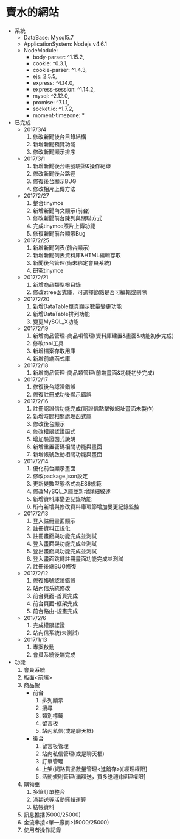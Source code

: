 # 賣水的網站
* 系統
	- DataBase: Mysql5.7
	- ApplicationSystem: Nodejs v4.6.1
	- NodeModule:
		* body-parser: ^1.15.2,
    	* cookie: ^0.3.1,
    	* cookie-parser: ^1.4.3,
    	* ejs: 2.5.5,
    	* express: ^4.14.0,
    	* express-session: ^1.14.2,
    	* mysql: ^2.12.0,
    	* promise: ^7.1.1,
    	* socket.io: ^1.7.2,
    	* moment-timezone: *
* 已完成
	- 2017/3/4
		1.	修改新聞後台目錄結構
		2.	新增新聞預覽功能
		3.	修改新聞顯示排序
	- 2017/3/1
		1.	新增新聞後台帳號驗證&操作紀錄
		2.	修改新聞後台路徑
		3.	修復後台顯示BUG
		4.	修改相片上傳方法
	- 2017/2/27
		1.	整合tinymce
		2.	新增新聞內文顯示(前台)
		3.	修改新聞前台陳列與關聯方式
		4.	完成tinymce照片上傳功能
		5.	修復新聞前台顯示Bug
	- 2017/2/25
		1.	新增新聞列表(前台顯示)
		2.	新增新聞列表資料庫&HTML編輯存取
		3.	新聞後台管理(尚未綁定會員系統)
		4.	研究tinymce
	- 2017/2/21
		1.	新增商品類型根目錄
		2.	修改ztree函式庫，可選擇節點是否可編輯或刪除
	- 2017/2/20
		1.	新增DataTable單頁顯示數量變更功能
		2.	新增DataTable排列功能
		3.	變更MySQL_X功能
	- 2017/2/19
		1.	新增商品管理-商品項管理(資料庫建置&畫面&功能初步完成)
		2.	修改tool工具
		3.	新增檔案存取用庫
		4.	新增前端函式庫
	- 2017/2/18
		1.	新增商品管理-商品類管理(前端畫面&功能初步完成)
	- 2017/2/17
		1.	修復後台認證錯誤
		2.	修復註冊成功後顯示錯誤
	- 2017/2/16
		1.	註冊認證信功能完成(認證信點擊後網址畫面未製作)
		2.	新增時間相關處理函式庫
		3.	修改後台顯示
		4.	修改權限認證函式
		5.	增加驗證函式說明
		6.	新增重置密碼相關功能與畫面
		7.	新增帳號啟動相關功能與畫面
	- 2017/2/14
		1.	優化前台顯示畫面
		2.	修改package.json設定
		3.	更新變數型態格式為ES6規範
		4.	修改MySQL_X庫並新增詳細敘述
		5.	新增資料庫變更記錄功能
		6.	所有新增與修改資料庫環節增加變更記錄監控
	- 2017/2/13
		1.	登入註冊畫面顯示
		2.	註冊資料正規化
		3.	註冊畫面與功能完成並測試
		4.	登入畫面與功能完成並測試
		5.	登出畫面與功能完成並測試
		6.	登入畫面跳轉註冊畫面功能完成並測試
		7.	註冊後端BUG修復
	- 2017/2/12
		1.	修復帳號認證錯誤
		2.	站內信系統修改
		3.	前台頁面-首頁完成
		4.	前台頁面-框架完成
		5.	前台路由-規畫完成
	- 2017/2/6		
		1.	完成權限認證
		2.	站內信系統(未測試)
    - 2017/1/13 	
    	1.	專案啟動
    	2.	會員系統後端完成
* 功能
	1. 會員系統
	2. 版面<前端>
	3. 商品架
		- 前台
			1. 排列顯示
			2. 搜尋
			3. 類別標籤
			4. 留言板
			5. 站內私信(或是聊天框)
		- 後台
			1. 留言板管理
			2. 站內私信管理(或是聊天框)
			3. 訂單管理
			4. 上架(網路貨品數量管理<進銷存>)[經理權限]
			5. 活動規則管理(滿額送，買多送禮)[經理權限]
	4. 購物車
		1. 多筆訂單整合
		2. 滿額送等活動邏輯運算
		3. 結帳資料
	5. 訊息推播(5000/25000)
	6. 金流串接<單一廠商>(5000/25000)
	7. 使用者操作記錄


	
